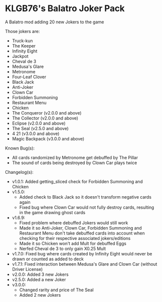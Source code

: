 # KLGB76's Balatro Joker Pack
A Balatro mod adding 20 new Jokers to the game

Those jokers are:

- Truck-kun
- The Keeper
- Infinity Eight
- Jackpot
- Cheval de 3
- Medusa's Glare
- Metronome
- Four-Leaf Clover
- Black Jack
- Anti-Joker
- Clown Car
- Forbidden Summoning
- Restaurant Menu
- Chicken
- The Conqueror (v2.0.0 and above)
- The Collector (v2.0.0 and above)
- Eclipse (v2.0.0 and above)
- The Seal (v2.5.0 and above)
- 4 21 (v3.0.0 and above)
- Magic Backpack (v3.0.0 and above)

Known Bug(s):
- All cards randomized by Metronome get debuffed by The Pillar
- The sound of cards being destroyed by Clown Car plays twice

Changelog(s):
- v1.0.1: Added getting_sliced check for Forbidden Summoning and Chicken
- v1.5.0:
  * Added check to Black Jack so it doesn't transform negative cards again
  * Fixed bug where Clown Car would not fully destroy cards, resulting in the game drawing ghost cards
- v1.6.9:
  * Fixed problem where debuffed Jokers would still work
  * Made it so Anti-Joker, Clown Car, Forbidden Summoning and Restaurant Menu don't take debuffed cards into account when checking for their respective associated jokers/editions
  * Made it so Chicken won't add Mult for debuffed Eggs
  * Nerfed Cheval de 3 to only gain X0.25 Mult
- v1.7.0: Fixed bug where cards created by Infinity Eight would never be drawn or counted as added to deck
- v1.7.1: Fixed interaction between Medusa's Glare and Clown Car (without Driver License)
- v2.0.0: Added 3 new Jokers
- v2.5.0: Added a new Joker
- v3.0.0:
  * Changed rarity and price of The Seal
  * Added 2 new Jokers
